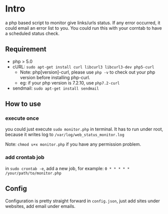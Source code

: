 # Intro
a php based script to monitor give links/urls status. If any  error occurred, it could email an error list to you. You could run this with your corntab to have a scheduled status check. 

## Requirement

* php > 5.0
* cURL: `sudo apt-get install curl libcurl3 libcurl3-dev php5-curl`
    * Note: php[version]-curl, please use `php -v` to check out your php version before installing php-curl.
    * eg: if your php version is 7.2.10, use `php7.2-curl`
* sendmail: `sudo apt-get install sendmail`

## How to use

### execute once
you could just execute `sudo monitor.php` in terminal. It has to run under root, because it writes log to `/var/log/web_status_monitor.log`

Note: `chmod u+x monitor.php` if you have any permission problem. 
### add crontab job
in `sudo crontab -e`, add a new job, for example:
`0 * * * * * /your/path/to/monitor.php` 

## Config
Configuration is pretty straight forward in `config.json`, just add sites under websites, add email under emails.
